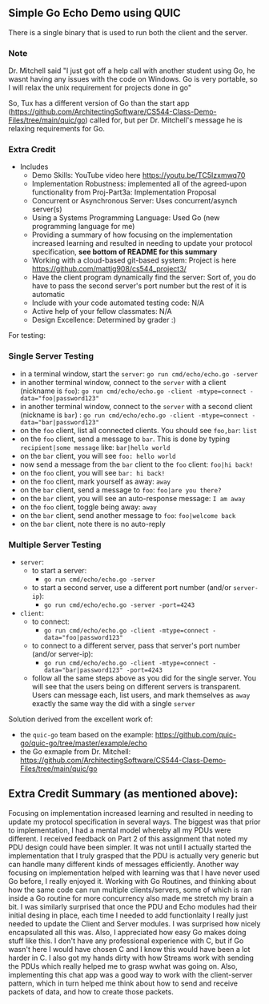 ## Simple Go Echo Demo using QUIC

There is a single binary that is used to run both the client and the server.

### Note
Dr. Mitchell said
"I just got off a help call with another student using Go, he wasnt having any issues with the
code on Windows.  Go is very portable, so I will relax the unix requirement for projects done in
go"

So, Tux has a different version of Go than the start app (https://github.com/ArchitectingSoftware/CS544-Class-Demo-Files/tree/main/quic/go)
called for, but per Dr. Mitchell's message he is relaxing requirements for Go. 

### Extra Credit
- Includes
  - Demo Skills: YouTube video here https://youtu.be/TC5Izxmwq70
  - Implementation Robustness: implemented all of the agreed-upon functionality from Proj-Part3a: Implementation Proposal
  - Concurrent or Asynchronous Server: Uses concurrent/asynch server(s)
  - Using a Systems Programming Language: Used Go (new programming language for me)
  - Providing a summary of how focusing on the implementation increased learning and resulted in needing to update your protocol specification, **see bottom of README for this summary**
  - Working with a cloud-based git-based system: Project is here https://github.com/mattjg908/cs544_project3/
  - Have the client program dynamically find the server: Sort of, you do have to pass the second server's port number but the rest of it is automatic
  - Include with your code automated testing code: N/A
  - Active help of your fellow classmates: N/A
  - Design Excellence: Determined by grader :)

For testing:
### Single Server Testing
- in a terminal window, start the `server`: `go run cmd/echo/echo.go -server`
- in another terminal window, connect to the `server` with a client (nickname is `foo`): `go run cmd/echo/echo.go -client -mtype=connect -data="foo|password123"`
- in another terminal window, connect to the `server` with a second client (nickname is `bar`) : `go run cmd/echo/echo.go -client -mtype=connect -data="bar|password123"`
- on the `foo` client, list all connected clients. You should see `foo,bar`: `list`
- on the `foo` client, send a message to `bar`. This is done by typing `recipient|some message` like: `bar|hello world`
- on the `bar` client, you will see `foo: hello world`
- now send a message from the `bar` client to the `foo` client: `foo|hi back!`
- on the `foo` client, you will see `bar: hi back!`
- on the `foo` client, mark yourself as away: `away`
- on the `bar` client, send a message to `foo`: `foo|are you there?`
- on the `bar` client, you will see an auto-response message: `I am away`
- on the `foo` client, toggle being away: `away`
- on the `bar` client, send another message to `foo`: `foo|welcome back`
- on the `bar` client, note there is no auto-reply

### Multiple Server Testing
- `server`:
  - to start a server:
    - `go run cmd/echo/echo.go -server`
  - to start a second server, use a different port number (and/or `server-ip`):
    - `go run cmd/echo/echo.go -server -port=4243`
- `client`:
  - to connect:
    - `go run cmd/echo/echo.go -client -mtype=connect -data="foo|password123"`
  - to connect to a different server, pass that server's port number (and/or server-ip):
    - `go run cmd/echo/echo.go -client -mtype=connect -data="bar|password123" -port=4243`
  - follow all the same steps above as you did for the single server. You will see that the users being on different servers is transparent. Users can message each, list users, and mark themselves as `away` exactly the same way the did with a single `server`

Solution derived from the excellent work of:
- the `quic-go` team based on the example: https://github.com/quic-go/quic-go/tree/master/example/echo
- the Go exmaple from Dr. Mitchell: https://github.com/ArchitectingSoftware/CS544-Class-Demo-Files/tree/main/quic/go

## Extra Credit Summary (as mentioned above):
Focusing on implementation increased learning and resulted in needing to update my protocol specification in several ways. The biggest was that prior to implementation, I had a
mental model whereby all my PDUs were different. I received feedback on Part 2 of this assignment that noted my PDU design could have been simpler. It was not until I actually started
the implementation that I truly grasped that the PDU is actually very generic but can handle many different kinds of messages efficiently. Another way focusing on implementation helped
with learning was that I have never used Go before, I really enjoyed it. Working with Go Routines, and thinking about how the same code can run multiple clients/servers, some of which
is ran inside a Go routine for more concurrency also made me stretch my brain a bit. I was similarly surprised that once the PDU and Echo modules had their initial desing in place, each
time I needed to add functionlaity I really just needed to update the Client and Server modules. I was surprised how nicely encapsulated all this was. Also, I appreciated how easy Go
makes doing stuff like this. I don't have any professional experience with C, but if Go wasn't here I would have chosen C and I know this would have been a lot harder in C. I also got
my hands dirty with how Streams work with sending the PDUs which really helped me to grasp wwhat was going on. Also, implementing this chat app was a good way to work with the 
client-server pattern, which in turn helped me think about how to send and receive packets of data, and how to create those packets.
